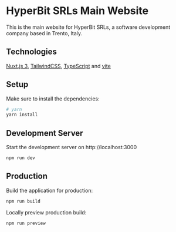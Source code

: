 # HyperBit SRLs Main Website

This is the main website for HyperBit SRLs, a software development company based in Trento, Italy.

## Technologies

[Nuxt.js 3](https://nuxt.com/), [TailwindCSS](https://tailwindcss.com/), [TypeScript](https://www.typescriptlang.org/)
and [vite](https://vitejs.dev/)

## Setup

Make sure to install the dependencies:

```bash
# yarn
yarn install
```

## Development Server

Start the development server on http://localhost:3000

```bash
npm run dev
```

## Production

Build the application for production:

```bash
npm run build
```

Locally preview production build:

```bash
npm run preview

